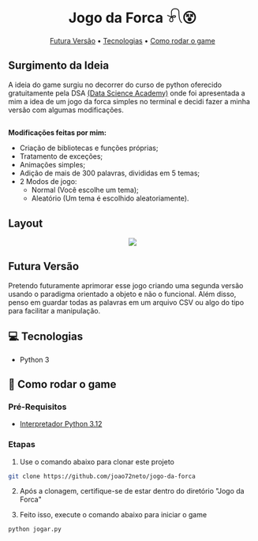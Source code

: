 <h1 align="center" style="font-weight: bold;">Jogo da Forca 𓍯😵</h1>

<p align="center">
 <a href="#v2">Futura Versão</a> • 
 <a href="#tech">Tecnologias</a> • 
 <a href="#started">Como rodar o game</a> 
</p>

<h2>Surgimento da Ideia</h2>

<p align="left">
    A ideia do game surgiu no decorrer do curso de python oferecido gratuitamente pela DSA <a href="https://www.datascienceacademy.com.br" target="_blank">(Data Science Academy)</a> onde
    foi apresentada a mim a idea de um jogo da forca simples no terminal e decidi fazer a minha versão com algumas modificações.
    
</p>

##

<p align="left">
  <b>Modificações feitas por mim:</b>
</p>

 - Criação de bibliotecas e funções próprias; 
 - Tratamento de exceções;
 - Animações simples;
 - Adição de mais de 300 palavras, divididas em 5 temas;
 - 2 Modos de jogo:
   - Normal (Você escolhe um tema);
   - Aleatório (Um tema é escolhido aleatoriamente).

<h2>Layout</h2>

<div align="center">
    <img src="https://github.com/user-attachments/assets/8b1128e9-4fc6-41fa-9504-3374a75b7432">
</div>


<h2 id="v2"> Futura Versão</h2>

Pretendo futuramente aprimorar esse jogo criando uma segunda versão usando o paradigma orientado a objeto e não o funcional. Além disso, penso em
guardar todas as palavras em um arquivo CSV ou algo do tipo para facilitar a manipulação.


<h2 id="tech">💻 Tecnologias</h2>

- Python 3

<h2 id="started">🚀 Como rodar o game</h2>

<h3>Pré-Requisitos</h3>

- [Interpretador Python 3.12](https://www.python.org/)

<h3>Etapas</h3>

1. Use o comando abaixo para clonar este projeto

```bash
git clone https://github.com/joao72neto/jogo-da-forca
```

2. Após a clonagem, certifique-se de estar dentro do diretório "Jogo da Forca"

3. Feito isso, execute o comando abaixo para iniciar o game

```bash
python jogar.py
```

